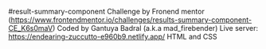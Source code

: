 #result-summary-component
Challenge by Fronend mentor (https://www.frontendmentor.io/challenges/results-summary-component-CE_K6s0maV)
Coded by Gantuya Badral (a.k.a mad_firebender)
Live server: https://endearing-zuccutto-e960b9.netlify.app/
HTML and CSS
